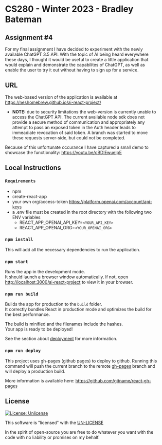 # CS280 - Winter 2023 - Bradley Bateman

## Assignment #4

For my final assignment I have decided to experiment with the newly available ChatGPT 3.5 API. With the topic of AI being heard everywhere these days, I thought it would be useful to create a little application that would explain and demonstrate the capabilites of ChatGPT, as well as enable the user to try it out without having to sign up for a service.

## URL

The web-based version of the application is available at https://neshomebrew.github.io/ai-react-project/

- **NOTE:** due to security limitations the web-version is currently unable to access the ChatGPT API. The current available node sdk does not provide a secure method of communication and appropriately any attempt to pass an exposed token in the Auth header leads to immeadiate revocation of said token. A branch was started to move these requests server-side, but could not be completed.

Because of this unfortunate occurance I have captured a small demo to showcase the functionality: https://youtu.be/cBDIEwuelpE

## Local Instructions

### `Requirements`

- npm
- create-react-app
- your own org/access-token https://platform.openai.com/account/api-keys
- a .env file must be created in the root directory with the following two ENV variables
  - REACT_APP_OPENAI_API_KEY=`<YOUR_API_KEY>`
  - REACT_APP_OPENAI_ORG=`<YOUR_OPENAI_ORG>`

### `npm install`

This will add all the necessary dependencies to run the application.

### `npm start`

Runs the app in the development mode.\
It should launch a browser window automatically.
If not, open [http://localhost:3000/ai-react-project](http://localhost:3000/ai-react-project) to view it in your browser.

### `npm run build`

Builds the app for production to the `build` folder.\
It correctly bundles React in production mode and optimizes the build for the best performance.

The build is minified and the filenames include the hashes.\
Your app is ready to be deployed!

See the section about [deployment](https://facebook.github.io/create-react-app/docs/deployment) for more information.

### `npm run deploy`

This project uses gh-pages (github pages) to deploy to github. Running this command will push the current branch to the remote [gh-pages](https://github.com/NESHomebrew/ai-react-project/tree/gh-pages) branch and will deploy a production build.

More information is available here: https://github.com/gitname/react-gh-pages

## License

[![License: Unlicense](https://img.shields.io/badge/license-Unlicense-blue.svg)](http://unlicense.org/)

This software is "licensed" with the [UN-LICENSE](LICENSE.md)

In the spirit of open-source you are free to do whatever you want with the code with no liability or promises on my behalf.

